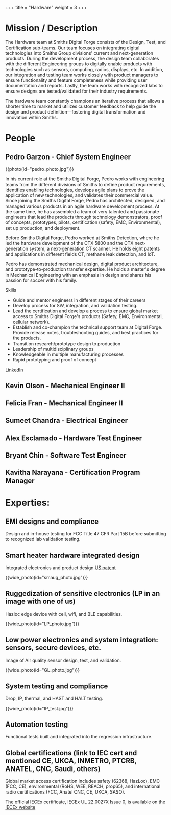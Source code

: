 +++
title = "Hardware"
weight = 3
+++


# Mission / Description
 
The Hardware team at Smiths Digital Forge consists of the Design, Test, and Certification sub-teams. Our team focuses on integrating digital technologies into Smiths Group divisions' current and next-generation products. During the development process, the design team collaborates with the different Engineering groups to digitally enable products with technologies such as sensors, computing, radios, displays, etc. In addition, our integration and testing team works closely with product managers to ensure functionality and feature completeness while providing user documentation and reports. Lastly, the team works with recognized labs to ensure designs are tested/validated for their industry 
requirements.

The hardware team constantly champions an iterative process that allows a shorter time to market and utilizes customer feedback to help guide the design and product definition—fostering digital transformation and innovation within Smiths. 



# People 

## Pedro Garzon - Chief System Engineer

{{photo(id="pedro_photo.jpg")}}

In his current role at the Smiths Digital Forge, Pedro works with engineering teams from the different divisions of Smiths to define product requirements, identifies enabling technologies, develops agile plans to prove the application of new technologies, and validates their commercial value. Since joining the Smiths Digital Forge, Pedro has architected, designed, and managed various products in an agile hardware development process. At the same time, he has assembled a team of very talented and passionate engineers that lead the products through technology demonstrators, proof of concepts, prototypes, pilots, certification (safety, EMC, Environmental), set up production, and deployment. 

Before Smiths Digital Forge, Pedro worked at Smiths Detection, where he led the hardware development of the CTX 5800 and the CTX next-generation system, a next-generation CT scanner. He holds eight patents and applications in different fields CT, methane leak detection, and IoT.

Pedro has demonstrated mechanical design, digital product architecture, and prototype-to-production transfer expertise. He holds a master's degree in Mechanical Engineering with an emphasis in design and shares his passion for soccer with his family.


Skills

* Guide and mentor engineers in different stages of their careers
* Develop process for SW, integration, and validation testing.
* Lead the certification and develop a process to ensure global market access to Smiths Digital Forge's products (Safety, EMC, Environmental, cellular network). 
* Establish and co-champion the technical support team at Digital Forge. Provide release notes, troubleshooting guides, and best practices for the products. 
* Transition research/prototype design to production 
* Leadership of multidisciplinary groups 
* Knowledgeable in multiple manufacturing processes 
* Rapid prototyping and proof of concept 

[LinkedIn](https://www.linkedin.com/in/pedro-garzon-377aba1/)

## Kevin Olson - Mechanical Engineer II

## Felicia Fran - Mechanical Engineer II

## Sumeet Chandra - Electrical Engineer 

## Alex Esclamado - Hardware Test Engineer   

## Bryant Chin - Software Test Engineer 

## Kavitha Narayana - Certification Program Manager

# Experties:

## EMI designs and compliance 
Design and in-house testing for FCC Title 47 CFR Part 15B before submitting to recognized lab validation testing. 

## Smart heater hardware integrated design
Integrated electronics and product design 
[US patent](https://patents.google.com/patent/US20220214706A1/en?oq=US2022214706+AA)	

{{wide_photo(id="smaug_photo.jpg")}}

## Ruggedization of sensitive electronics (LP in an image with one of us)
Hazloc edge device with cell, wifi, and BLE capabilities. 

{{wide_photo(id="LP_photo.jpg")}}


## Low power electronics and system integration: sensors, secure devices, etc. 
Image of Air quality sensor design, test, and validation. 

{{wide_photo(id="GL_photo.jpg")}}

## System testing and compliance 
Drop, IP, thermal, and HAST and HALT testing. 

{{wide_photo(id="IP_test.jpg")}}

## Automation testing 
Functional tests built and integrated  into the regression infrastructure. 


## Global certifications (link to IEC cert and mentioned CE, UKCA, INMETRO, PTCRB, ANATEL, CNC, Saudi, others)
Global market access certification includes safety (62368, HazLoc), EMC (FCC, CE), environmental (RoHS, WEE, REACH, prop65), and international radio certifications (FCC, Anatel CNC, CE, UKCA, SASO).

The official IECEx certificate, IECEx UL 22.0027X Issue 0, is available on the [IECEx website](https://www.iecex-certs.com/#/home)
